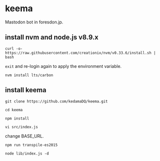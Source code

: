 # keema
Mastodon bot in foresdon.jp.

## install nvm and node.js v8.9.x
`curl -o- https://raw.githubusercontent.com/creationix/nvm/v0.33.6/install.sh | bash`

`exit` and re-login again to apply the environment variable.

`nvm install lts/carbon`

## install keema
`git clone https://github.com/kedamaDQ/keema.git`

`cd keema`

`npm install`

`vi src/index.js`

change BASE\_URL.

`npm run transpile-es2015`

`node lib/index.js -d`
